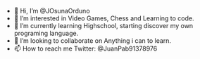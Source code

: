 - 👋 Hi, I’m @JOsunaOrduno
- 👀 I’m interested in Video Games, Chess and Learning to code.
- 🌱 I’m currently learning Highschool, starting discover my own programing language.
- 💞️ I’m looking to collaborate on Anything i can to learn.
- 📫 How to reach me Twitter: @JuanPab91378976

<!---
JOsunaOrduno/JOsunaOrduno is a ✨ special ✨ repository because its `README.md` (this file) appears on your GitHub profile.
You can click the Preview link to take a look at your changes.
--->
